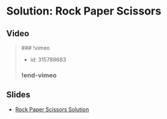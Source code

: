 
# Solution: Rock Paper Scissors



## Video

<blockquote>
### !vimeo

* id: 315789683

### !end-vimeo
</blockquote>



## Slides

* [Rock Paper Scissors Solution](https://docs.google.com/a/hackreactor.com/presentation/d/14m3hmRxqxfEh3CzfdgTQRhfHCdeiMBAVMhqPLrfYzx4/embed?start=false&loop=false&delayms=3000)

